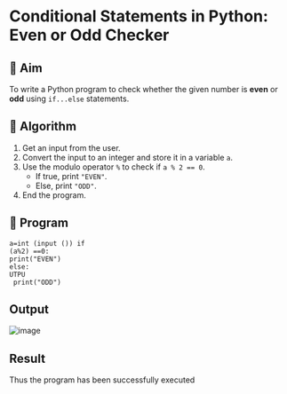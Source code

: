 # Conditional Statements in Python: Even or Odd Checker

## 🎯 Aim
To write a Python program to check whether the given number is **even** or **odd** using `if...else` statements.

## 🧠 Algorithm
1. Get an input from the user.
2. Convert the input to an integer and store it in a variable `a`.
3. Use the modulo operator `%` to check if `a % 2 == 0`.
   - If true, print `"EVEN"`.
   - Else, print `"ODD"`.
4. End the program.

## 🧾 Program
```
a=int (input ()) if 
(a%2) ==0: 
print("EVEN") 
else:  
UTPU
 print("ODD") 

```

## Output
![image](https://github.com/user-attachments/assets/e60b0718-dc82-49ff-bb68-0ec0a3535324)

## Result
Thus the program has been successfully executed
